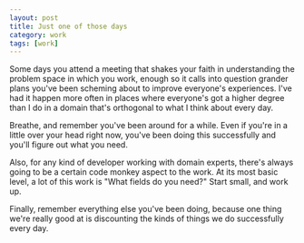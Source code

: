 ```yaml
---
layout: post
title: Just one of those days
category: work
tags: [work]
---
```


Some days you attend a meeting that shakes your faith in understanding the problem space in which you work, enough so it calls into question grander plans you've been scheming about to improve everyone's experiences. I've had it happen more often in places where everyone's got a higher degree than I do in a domain that's orthogonal to what I think about every day.

Breathe, and remember you've been around for a while. Even if you're in a little over your head right now, you've been doing this successfully and you'll figure out what you need.

Also, for any kind of developer working with domain experts, there's always going to be a certain code monkey aspect to the work. At its most basic level, a lot of this work is "What fields do you need?" Start small, and work up.

Finally, remember everything else you've been doing, because one thing we're really good at is discounting the kinds of things we do successfully every day.

